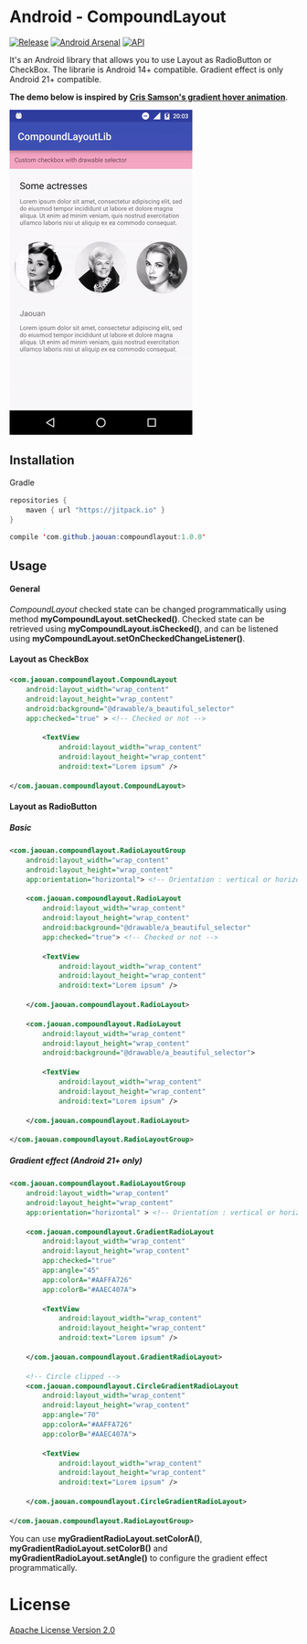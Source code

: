 Android - CompoundLayout
========
[![Release](https://jitpack.io/v/Jaouan/CompoundLayout.svg)](https://jitpack.io/#Jaouan/CompoundLayout) [![Android Arsenal](https://img.shields.io/badge/Android%20Arsenal-CompoundLayout-green.svg?style=true)](https://android-arsenal.com/details/1/4171) [![API](https://img.shields.io/badge/API-14%2B-brightgreen.svg?style=flat)](https://android-arsenal.com/api?level=14)

It's an Android library that allows you to use Layout as RadioButton or CheckBox.
The librarie is Android 14+ compatible. Gradient effect is only Android 21+ compatible.


**The demo below is inspired by [Cris Samson's gradient hover animation](https://dribbble.com/shots/2892770-Gradient-hover-animation)**.

![demo](art/demo.gif)


Installation
--------
Gradle

```java
repositories {
  	maven { url "https://jitpack.io" }
}
```

```java
compile 'com.github.jaouan:compoundlayout:1.0.0'
```


Usage
--------

#### General
*CompoundLayout* checked state can be changed programmatically using method **myCompoundLayout.setChecked()**.
Checked state can be retrieved using **myCompoundLayout.isChecked()**, and can be listened using **myCompoundLayout.setOnCheckedChangeListener()**.

#### Layout as CheckBox

```xml
<com.jaouan.compoundlayout.CompoundLayout
    android:layout_width="wrap_content"
    android:layout_height="wrap_content"
    android:background="@drawable/a_beautiful_selector"
    app:checked="true" > <!-- Checked or not -->

        <TextView
            android:layout_width="wrap_content"
            android:layout_height="wrap_content"
            android:text="Lorem ipsum" />

</com.jaouan.compoundlayout.CompoundLayout>
```

#### Layout as RadioButton
##### Basic
```xml
<com.jaouan.compoundlayout.RadioLayoutGroup
    android:layout_width="wrap_content"
    android:layout_height="wrap_content"
    app:orientation="horizontal"> <!-- Orientation : vertical or horizontal -->

    <com.jaouan.compoundlayout.RadioLayout
        android:layout_width="wrap_content"
        android:layout_height="wrap_content"
        android:background="@drawable/a_beautiful_selector"
        app:checked="true"> <!-- Checked or not -->

        <TextView
            android:layout_width="wrap_content"
            android:layout_height="wrap_content"
            android:text="Lorem ipsum" />

    </com.jaouan.compoundlayout.RadioLayout>

    <com.jaouan.compoundlayout.RadioLayout
        android:layout_width="wrap_content"
        android:layout_height="wrap_content"
        android:background="@drawable/a_beautiful_selector">

        <TextView
            android:layout_width="wrap_content"
            android:layout_height="wrap_content"
            android:text="Lorem ipsum" />

    </com.jaouan.compoundlayout.RadioLayout>

</com.jaouan.compoundlayout.RadioLayoutGroup>
```

##### Gradient effect (Android 21+ only)
```xml
<com.jaouan.compoundlayout.RadioLayoutGroup
    android:layout_width="wrap_content"
    android:layout_height="wrap_content"
    app:orientation="horizontal" > <!-- Orientation : vertical or horizontal -->

    <com.jaouan.compoundlayout.GradientRadioLayout
        android:layout_width="wrap_content"
        android:layout_height="wrap_content"
        app:checked="true"
        app:angle="45"
        app:colorA="#AAFFA726"
        app:colorB="#AAEC407A">

        <TextView
            android:layout_width="wrap_content"
            android:layout_height="wrap_content"
            android:text="Lorem ipsum" />

    </com.jaouan.compoundlayout.GradientRadioLayout>

    <!-- Circle clipped -->
    <com.jaouan.compoundlayout.CircleGradientRadioLayout
        android:layout_width="wrap_content"
        android:layout_height="wrap_content"
        app:angle="70"
        app:colorA="#AAFFA726"
        app:colorB="#AAEC407A">

        <TextView
            android:layout_width="wrap_content"
            android:layout_height="wrap_content"
            android:text="Lorem ipsum" />

    </com.jaouan.compoundlayout.CircleGradientRadioLayout>

</com.jaouan.compoundlayout.RadioLayoutGroup>
```

You can use **myGradientRadioLayout.setColorA()**, **myGradientRadioLayout.setColorB()** and **myGradientRadioLayout.setAngle()** to configure the gradient effect programmatically.


License
========

[Apache License Version 2.0](LICENSE)
